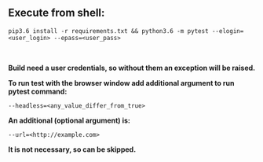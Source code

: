## Execute from shell:

```
pip3.6 install -r requirements.txt && python3.6 -m pytest --elogin=<user_login> --epass=<user_pass>
```
<br>


__Build need a user credentials, so without them an exception will be raised.__

__To run test with the browser window add additional argument to run pytest command:__
```
--headless=<any_value_differ_from_true>
```

__An additional (optional argument) is:__

```--url=<http://example.com>```

__It is not necessary, so can be skipped.__

